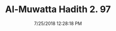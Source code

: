 ---
title        : "Al-Muwatta Hadith 2. 97"
date         : 7/25/2018 12:28:18 PM
draft        : false
type         : "hadith"
layout       : "hadith"
BookCode     : "AMH"
VolumeNumber : "2"
HadithNumber : "97"
categories  :  ["Purity - What is Permitted a Man from his Wife when She is Menstruating"]
---